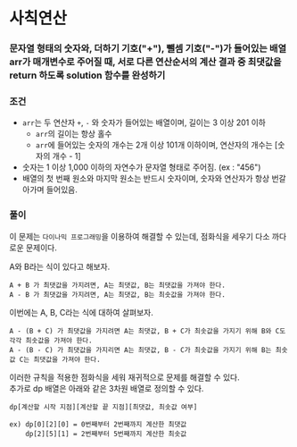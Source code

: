 # 사칙연산 
### 문자열 형태의 숫자와, 더하기 기호("+"), 뺄셈 기호("-")가 들어있는 배열 arr가 매개변수로 주어질 때, 서로 다른 연산순서의 계산 결과 중 최댓값을 return 하도록 solution 함수를 완성하기
### 조건
- `arr`는 두 연산자 `+`, `-` 와 숫자가 들어있는 배열이며, 길이는 3 이상 201 이하
    - `arr`의 길이는 항상 홀수
    - `arr`에 들어있는 숫자의 개수는 2개 이상 101개 이하이며, 연산자의 개수는 [숫자의 개수 - 1]
- 숫자는 1 이상 1,000 이하의 자연수가 문자열 형태로 주어짐. (ex : "456")
- 배열의 첫 번째 원소와 마지막 원소는 반드시 숫자이며, 숫자와 연산자가 항상 번갈아가며 들어있음.
### 풀이
이 문제는 `다이나믹 프로그래밍`을 이용하여 해결할 수 있는데, 점화식을 세우기 다소 까다로운 문제이다.  

A와 B라는 식이 있다고 해보자.  
```
A + B 가 최댓값을 가지려면, A는 최댓값, B는 최댓값을 가져야 한다.
A - B 가 최댓값을 가지려면, A는 최댓값, B는 최솟값을 가져야 한다.
```

이번에는 A, B, C라는 식에 대하여 살펴보자.
```
A - (B + C) 가 최댓값을 가지려면 A는 최댓값, B + C가 최솟값을 가지기 위해 B와 C도 각각 최솟값을 가져야 한다.
A - (B - C) 가 최댓값을 가지리면 A는 최댓값, B - C가 최솟값을 가지기 위해 B는 최솟값 C는 최댓값을 가져야 한다.
```

이러한 규칙을 적용한 점화식을 세워 재귀적으로 문제를 해결할 수 있다.  
추가로 dp 배열은 아래와 같은 3차원 배열로 정의할 수 있다.  
```
dp[계산할 시작 지점][계산할 끝 지점][최댓값, 최솟값 여부]

ex) dp[0][2][0] = 0번째부터 2번째까지 계산한 최댓값
    dp[2][5][1] = 2번째부터 5번째까지 계산한 최솟값
```